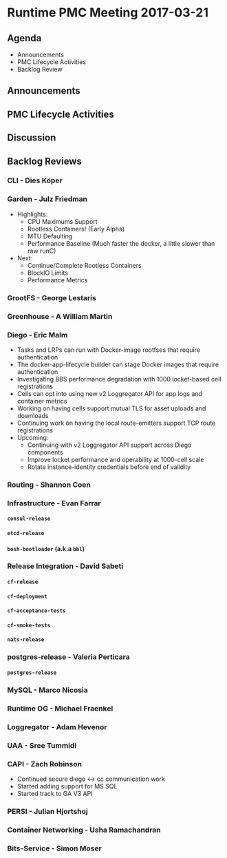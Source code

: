 # Runtime PMC Meeting 2017-03-21

## Agenda

* Announcements
* PMC Lifecycle Activities
* Backlog Review

## Announcements


## PMC Lifecycle Activities


## Discussion


## Backlog Reviews

### CLI - Dies Köper


### Garden - Julz Friedman

- Highlights:
  - CPU Maximums Support
  - Rootless Containers! (Early Alpha)
  - MTU Defaulting
  - Performance Baseline (Much faster the docker, a little slower than raw runC)
- Next:
  - Continue/Complete Rootless Containers
  - BlockIO Limits
  - Performance Metrics

### GrootFS - George Lestaris

### Greenhouse - A William Martin

### Diego - Eric Malm

- Tasks and LRPs can run with Docker-image rootfses that require authentication
- The docker-app-lifecycle builder can stage Docker images that require authentication
- Investigating BBS performance degradation with 1000 locket-based cell registrations
- Cells can opt into using new v2 Loggregator API for app logs and container metrics
- Working on having cells support mutual TLS for asset uploads and downloads
- Continuing work on having the local route-emitters support TCP route registrations
- Upcoming:
  - Continuing with v2 Loggregator API support across Diego components
  - Improve locket performance and operability at 1000-cell scale
  - Rotate instance-identity credentials before end of validity


### Routing - Shannon Coen


### Infrastructure - Evan Farrar

#### `consul-release`

#### `etcd-release`

#### `bosh-bootloader` (a.k.a `bbl`)

### Release Integration - David Sabeti

#### `cf-release`


#### `cf-deployment`

#### `cf-acceptance-tests`

#### `cf-smoke-tests`

#### `nats-release`

### postgres-release - Valeria Perticara

#### `postgres-release`

### MySQL - Marco Nicosia

### Runtime OG - Michael Fraenkel

### Loggregator - Adam Hevenor

### UAA - Sree Tummidi

### CAPI - Zach Robinson

- Continued secure diego <-> cc communication work
- Started adding support for MS SQL
- Started track to GA V3 API

### PERSI - Julian Hjortshoj

### Container Networking - Usha Ramachandran

### Bits-Service - Simon Moser
